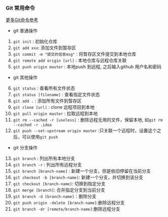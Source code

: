 
### Git 常用命令
[更多Git命令参考](https://gitee.com/all-about-git)
* git 普通操作
1. `git init` : 初始化仓库 
2. `git add xxx`: 添加文件到暂存区
3. `git commit -m "提交的信息msg"` : 将暂存区文件提交到本地仓库
4. `git remote add origin [url]` : 本地仓库与远程仓库关联
5. `git push origin master` : 本地push 到远程, 之后输入github 用户名和密码

*  git 其他操作
6. `git status` : 查看所有文件状态
7. `git status [filename]` : 查看指定文件状态
8. `git add .` : 添加所有文件到暂存区
9. `git clone [url]` : clone 远程项目到本地
10. `git pull origin master` : 拉取远程到本地
11. `git rm --cached -r [useless]` : 删除远程无用的文件，保留本地, 如`git rm --cached -r .idea`
12. `git push --set-upstream origin master` :只关联一个远程时，设置这个之后，可以使用`git push` 

* git 分支操作
13. `git branch` : 列出所有本地分支
13. `git branch -r` : 列出所有远程分支
14. `git branch [branch-name]` : 新建一个分支，但是依旧停留在当前分支
15. `git checkout -b [branch-name]`: 新建一个分支，并切换到该分支
15. `git checkout [branch-name]`: 切换到指定分支
16. `git merge [branch]`: 合并指定分支到当前分支
17. `git branch -d [branch-name]`：删除分支
18. `git push origin -delete [branch-name]`:删除远程分支
19. `git branch -dr [remote/branch-name]`:删除远程分支
